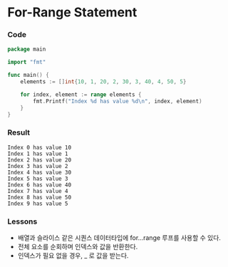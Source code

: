 # For-Range Statement

### Code
```go
package main

import "fmt"

func main() {
	elements := []int{10, 1, 20, 2, 30, 3, 40, 4, 50, 5}

	for index, element := range elements {
		fmt.Printf("Index %d has value %d\n", index, element)
	}
}
```
### Result
```
Index 0 has value 10
Index 1 has value 1
Index 2 has value 20
Index 3 has value 2
Index 4 has value 30
Index 5 has value 3
Index 6 has value 40
Index 7 has value 4
Index 8 has value 50
Index 9 has value 5
```
### Lessons
- 배열과 슬라이스 같은 시퀀스 데이터타입에 for...range 루프를 사용할 수 있다. 
- 전체 요소를 순회하며 인덱스와 값을 반환한다.
- 인덱스가 필요 없을 경우, _ 로 값을 받는다.